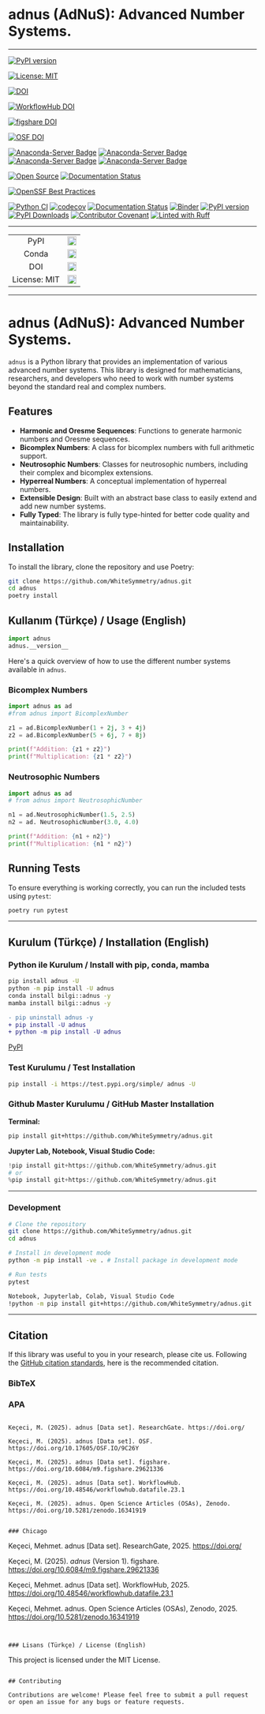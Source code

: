 # adnus (AdNuS):  Advanced Number Systems.

---
[![PyPI version](https://badge.fury.io/py/adnus.svg)](https://badge.fury.io/py/adnus)

[![License: MIT](https://img.shields.io/badge/License-MIT-yellow.svg)](https://opensource.org/licenses/MIT)

[![DOI](https://zenodo.org/badge/DOI/10.5281/zenodo.16341919.svg)](https://doi.org/10.5281/zenodo.16341919)

[![WorkflowHub DOI](https://img.shields.io/badge/DOI-10.48546/workflowhub.datafile.23.1-blue)](https://doi.org/10.48546/workflowhub.datafile.23.1)

[![figshare DOI](https://img.shields.io/badge/DOI-10.6084/m9.figshare.29621336-blue)](https://doi.org/10.6084/m9.figshare.29621336)

[![OSF DOI](https://img.shields.io/badge/DOI-10.17605/OSF.IO/9C26Y-blue)](https://doi.org/10.17605/OSF.IO/9C26Y)

[![Anaconda-Server Badge](https://anaconda.org/bilgi/adnus/badges/version.svg)](https://anaconda.org/bilgi/adnus)
[![Anaconda-Server Badge](https://anaconda.org/bilgi/adnus/badges/latest_release_date.svg)](https://anaconda.org/bilgi/adnus)
[![Anaconda-Server Badge](https://anaconda.org/bilgi/adnus/badges/platforms.svg)](https://anaconda.org/bilgi/adnus)
[![Anaconda-Server Badge](https://anaconda.org/bilgi/adnus/badges/license.svg)](https://anaconda.org/bilgi/adnus)

[![Open Source](https://img.shields.io/badge/Open%20Source-Open%20Source-brightgreen.svg)](https://opensource.org/)
[![Documentation Status](https://app.readthedocs.org/projects/adnus/badge/?0.1.0=main)](https://adnus.readthedocs.io/en/latest)

[![OpenSSF Best Practices](https://www.bestpractices.dev/projects/-/badge)](https://www.bestpractices.dev/projects/-)

[![Python CI](https://github.com/WhiteSymmetry/adnus/actions/workflows/python_ci.yml/badge.svg?branch=main)](https://github.com/WhiteSymmetry/adnus/actions/workflows/python_ci.yml)
[![codecov](https://codecov.io/gh/WhiteSymmetry/adnus/graph/badge.svg?token=ES98M5WZFI)](https://codecov.io/gh/WhiteSymmetry/adnus)
[![Documentation Status](https://readthedocs.org/projects/adnus/badge/?version=latest)](https://adnus.readthedocs.io/en/latest/)
[![Binder](https://terrarium.evidencepub.io/badge_logo.svg)](https://terrarium.evidencepub.io/v2/gh/WhiteSymmetry/adnus/HEAD)
[![PyPI version](https://badge.fury.io/py/adnus.svg)](https://badge.fury.io/py/adnus)
[![PyPI Downloads](https://static.pepy.tech/badge/adnus)](https://pepy.tech/projects/adnus)
[![Contributor Covenant](https://img.shields.io/badge/Contributor%20Covenant-2.1-4baaaa.svg)](CODE_OF_CONDUCT.md)
[![Linted with Ruff](https://img.shields.io/badge/Linted%20with-Ruff-green?logo=python&logoColor=white)](https://github.com/astral-sh/ruff)

---

<p align="left">
    <table>
        <tr>
            <td style="text-align: center;">PyPI</td>
            <td style="text-align: center;">
                <a href="https://pypi.org/project/adnus/">
                    <img src="https://badge.fury.io/py/adnus.svg" alt="PyPI version" height="18"/>
                </a>
            </td>
        </tr>
        <tr>
            <td style="text-align: center;">Conda</td>
            <td style="text-align: center;">
                <a href="https://anaconda.org/bilgi/adnus">
                    <img src="https://anaconda.org/bilgi/adnus/badges/version.svg" alt="conda-forge version" height="18"/>
                </a>
            </td>
        </tr>
        <tr>
            <td style="text-align: center;">DOI</td>
            <td style="text-align: center;">
                <a href="https://doi.org/10.5281/zenodo.16341919">
                    <img src="https://zenodo.org/badge/DOI/10.5281/zenodo.16341919.svg" alt="DOI" height="18"/>
                </a>
            </td>
        </tr>
        <tr>
            <td style="text-align: center;">License: MIT</td>
            <td style="text-align: center;">
                <a href="https://opensource.org/licenses/MIT">
                    <img src="https://img.shields.io/badge/License-MIT-yellow.svg" alt="License" height="18"/>
                </a>
            </td>
        </tr>
    </table>
</p>

---
# adnus (AdNuS):  Advanced Number Systems.

`adnus` is a Python library that provides an implementation of various advanced number systems. This library is designed for mathematicians, researchers, and developers who need to work with number systems beyond the standard real and complex numbers.

## Features

- **Harmonic and Oresme Sequences**: Functions to generate harmonic numbers and Oresme sequences.
- **Bicomplex Numbers**: A class for bicomplex numbers with full arithmetic support.
- **Neutrosophic Numbers**: Classes for neutrosophic numbers, including their complex and bicomplex extensions.
- **Hyperreal Numbers**: A conceptual implementation of hyperreal numbers.
- **Extensible Design**: Built with an abstract base class to easily extend and add new number systems.
- **Fully Typed**: The library is fully type-hinted for better code quality and maintainability.

## Installation

To install the library, clone the repository and use Poetry:

```bash
git clone https://github.com/WhiteSymmetry/adnus.git
cd adnus
poetry install
```

## Kullanım (Türkçe) / Usage (English)

```python
import adnus
adnus.__version__
```

Here's a quick overview of how to use the different number systems available in `adnus`.

### Bicomplex Numbers

```python
import adnus as ad
#from adnus import BicomplexNumber

z1 = ad.BicomplexNumber(1 + 2j, 3 + 4j)
z2 = ad.BicomplexNumber(5 + 6j, 7 + 8j)

print(f"Addition: {z1 + z2}")
print(f"Multiplication: {z1 * z2}")
```

### Neutrosophic Numbers

```python
import adnus as ad
# from adnus import NeutrosophicNumber

n1 = ad.NeutrosophicNumber(1.5, 2.5)
n2 = ad. NeutrosophicNumber(3.0, 4.0)

print(f"Addition: {n1 + n2}")
print(f"Multiplication: {n1 * n2}")
```

## Running Tests

To ensure everything is working correctly, you can run the included tests using `pytest`:

```bash
poetry run pytest
```

---

## Kurulum (Türkçe) / Installation (English)

### Python ile Kurulum / Install with pip, conda, mamba
```bash
pip install adnus -U
python -m pip install -U adnus
conda install bilgi::adnus -y
mamba install bilgi::adnus -y
```

```diff
- pip uninstall adnus -y
+ pip install -U adnus
+ python -m pip install -U adnus
```

[PyPI](https://pypi.org/project/adnus/)

### Test Kurulumu / Test Installation

```bash
pip install -i https://test.pypi.org/simple/ adnus -U
```

### Github Master Kurulumu / GitHub Master Installation

**Terminal:**

```bash
pip install git+https://github.com/WhiteSymmetry/adnus.git
```

**Jupyter Lab, Notebook, Visual Studio Code:**

```python
!pip install git+https://github.com/WhiteSymmetry/adnus.git
# or
%pip install git+https://github.com/WhiteSymmetry/adnus.git
```

---

### Development
```bash
# Clone the repository
git clone https://github.com/WhiteSymmetry/adnus.git
cd adnus

# Install in development mode
python -m pip install -ve . # Install package in development mode

# Run tests
pytest

Notebook, Jupyterlab, Colab, Visual Studio Code
!python -m pip install git+https://github.com/WhiteSymmetry/adnus.git
```
---

## Citation

If this library was useful to you in your research, please cite us. Following the [GitHub citation standards](https://docs.github.com/en/github/creating-cloning-and-archiving-repositories/creating-a-repository-on-github/about-citation-files), here is the recommended citation.

### BibTeX


### APA

```

Keçeci, M. (2025). adnus [Data set]. ResearchGate. https://doi.org/

Keçeci, M. (2025). adnus [Data set]. OSF. https://doi.org/10.17605/OSF.IO/9C26Y

Keçeci, M. (2025). adnus [Data set]. figshare. https://doi.org/10.6084/m9.figshare.29621336

Keçeci, M. (2025). adnus [Data set]. WorkflowHub. https://doi.org/10.48546/workflowhub.datafile.23.1

Keçeci, M. (2025). adnus. Open Science Articles (OSAs), Zenodo. https://doi.org/10.5281/zenodo.16341919


### Chicago

```


Keçeci, Mehmet. adnus [Data set]. ResearchGate, 2025. https://doi.org/

Keçeci, M. (2025). <i>adnus</i> (Version 1). figshare. https://doi.org/10.6084/m9.figshare.29621336

Keçeci, Mehmet. adnus [Data set]. WorkflowHub, 2025. https://doi.org/10.48546/workflowhub.datafile.23.1

Keçeci, Mehmet. adnus. Open Science Articles (OSAs), Zenodo, 2025. https://doi.org/10.5281/zenodo.16341919

```


### Lisans (Türkçe) / License (English)

```
This project is licensed under the MIT License.
```

## Contributing

Contributions are welcome! Please feel free to submit a pull request or open an issue for any bugs or feature requests.


